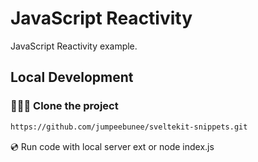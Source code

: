 # JavaScript Reactivity 

JavaScript Reactivity example.

## Local Development

### 🧑‍🤝‍🧑 Clone the project

```sh
https://github.com/jumpeebunee/sveltekit-snippets.git
```

💿️ Run code with local server ext or node index.js
